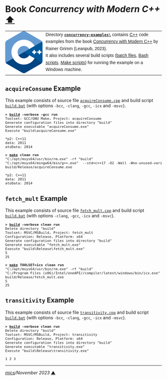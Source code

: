 # <span id="top">Book <i>Concurrency with Modern C++</i></span> <span style="size:30%;"><a href="../README.md">⬆</a></span>

<table style="font-family:Helvetica,Arial;line-height:1.6;">
  <tr>
  <td style="border:0;padding:0 10px 0 0;min-width:120px;">
    <a href="https://isocpp.org/" rel="external"><img src="../docs/images/cpp_logo.png" width="120" alt="C++ project"/></a>
  </td>
  <td style="border:0;padding:0;vertical-align:text-top;">
    Directory <a href="."><b><code>concurrency-examples\</code></b></a> contains <a href="https://isocpp.org/" alt="C++">C++</a> code examples from the book <a href="https://leanpub.com/concurrencywithmodernc" rel="external">Concurrency with Modern C++</a> by Rainer Grimm (Leanpub, 2023).<br/>
  It also includes several build scripts (<a href="https://en.wikibooks.org/wiki/Windows_Batch_Scripting" rel="external">batch files</a>, <a href="https://tldp.org/LDP/Bash-Beginners-Guide/html/sect_02_01.html" rel="external">Bash scripts</a>, <a href="https://makefiletutorial.com/" rel="external">Make scripts</a>) for running the example on a Windows machine.
  </td>
  </tr>
</table>

## <span id="acquireConsume">`acquireConsume` Example</span>

This example consists of source file [`acquireConsume.cpp`](./acquireConsume/src/main/cpp/acquireConsume.cpp) and build script [`build.bat`](./acquireConsume/build.bat) (with options `-bcc`, `-clang`, `-gcc`, `-icx` and `-msvc`).

<pre style="font-size:80%;">
<b>&gt; <a href="./acquireConsume/build.bat">build</a> -verbose -gcc run</b>
Toolset: GCC/GNU Make, Project: acquireConsume
Generate configuration files into directory "build"
Generate executable "acquireConsume.exe"
Execute "build\acquireConsume.exe"

*p2: C++11
data: 2011
atoData: 2014
&nbsp;
<b>&gt; <a href="https://linux.die.net/man/1/make">make</a> clean run</b>
"C:/opt/msys64/usr/bin/rm.exe" -rf "build"
"C:/opt/msys64/mingw64/bin/g++.exe"  --std=c++17 -O2 -Wall -Wno-unused-variable  -o build/Release/acquireConsume.exe src/main/cpp/acquireConsume.cpp
build/Release/acquireConsume.exe

*p2: C++11
data: 2011
atoData: 2014
</pre>

## <span id="fetch_mult">`fetch_mult` Example</span>

This example consists of source file [`fetch_mult.cpp`](./fetch_mult/src/fetch_mult.cpp) and build script [`build.bat`](./fetch_mult/build.bat) (with options `-clang`, `-gcc`, `-icx` and `-msvc`).

<pre style="font-size:80%;">
<b>&gt; <a href="./fetch_mult/build.bat">build</a> -verbose clean run</b>
Delete directory "build"
Toolset: MSVC/MSBuild, Project: fetch_mult
Configuration: Release, Platform: x64
Generate configuration files into directory "build"
Generate executable "fetch_mult.exe"
Execute "build\Release\fetch_mult.exe"
5
25
&nbsp;
<b>&gt; <a href="https://linux.die.net/man/1/make">make</a> TOOLSET=icx clean run</b>
"C:/opt/msys64/usr/bin/rm.exe" -rf "build"
"C:/Program Files (x86)/Intel/oneAPI//compiler/latest/windows/bin/icx.exe"  -Qstd=c++17 -O2 -Fe"build/Release/fetch_mult.exe"  -o build/Release/fetch_mult.exe src/main/cpp/fetch_mult.cpp -link -libpath:"X:/VC/Tools/MSVC/14.36.32532//lib/x64" -libpath:"C:/Program Files (x86)/Windows Kits/10/lib/10.0.22000.0/ucrt/x64" -libpath:"C:/Program Files (x86)/Windows Kits/10/lib/10.0.22000.0/um/x64" -libpath:"C:/Program Files (x86)/Intel/oneAPI//compiler/latest/windows/compiler/lib" -libpath:"C:/Program Files (x86)/Intel/oneAPI//compiler/latest/windows/compiler/lib/intel64"
build/Release/fetch_mult.exe
5
25
</pre>

## <span id="transitivity">`transitivity` Example</span>

This example consists of source file [`transitivity.cpp`](./transitivity/src/transitivity.cpp) and build script [`build.bat`](./transitivity/build.bat) (with options `-bcc`, `-clang`, `-gcc`, `-icx` and `-msvc`).

<pre style="font-size:80%;">
<b>&gt; <a href="./transitivity/build.bat">build</a> -verbose clean run</b>
Delete directory "build"
Toolset: MSVC/MSBuild, Project: transitivity
Configuration: Release, Platform: x64
Generate configuration files into directory "build"
Generate executable "transitivity.exe"
Execute "build\Release\transitivity.exe"

1 2 3
</pre>

***

*[mics](https://lampwww.epfl.ch/~michelou/)/November 2023* [**&#9650;**](#top)
<span id="bottom">&nbsp;</span>

<!-- href links -->
